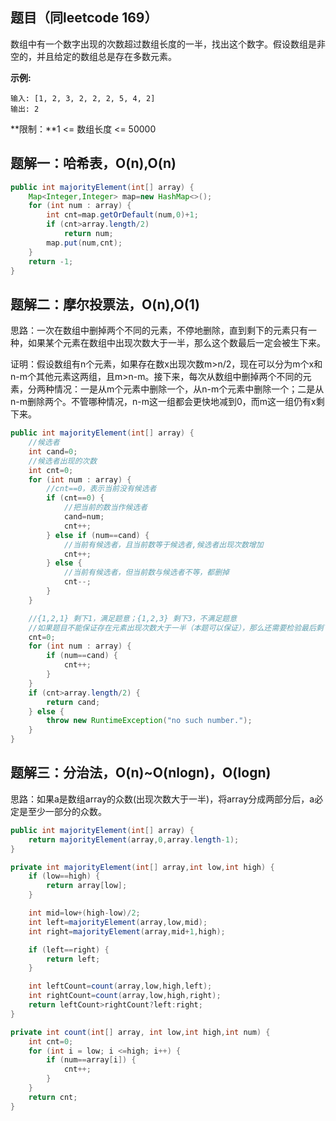 ## 题目（同leetcode 169）

数组中有一个数字出现的次数超过数组长度的一半，找出这个数字。假设数组是非空的，并且给定的数组总是存在多数元素。

**示例:**
```
输入: [1, 2, 3, 2, 2, 2, 5, 4, 2]
输出: 2
```

**限制：**1 <= 数组长度 <= 50000

## 题解一：哈希表，O(n),O(n)

```java
public int majorityElement(int[] array) {
    Map<Integer,Integer> map=new HashMap<>();
    for (int num : array) {
        int cnt=map.getOrDefault(num,0)+1;
        if (cnt>array.length/2)
            return num;
        map.put(num,cnt);
    }
    return -1;
}
```

## 题解二：摩尔投票法，O(n),O(1)

思路：一次在数组中删掉两个不同的元素，不停地删除，直到剩下的元素只有一种，如果某个元素在数组中出现次数大于一半，那么这个数最后一定会被生下来。

证明：假设数组有n个元素，如果存在数x出现次数m>n/2，现在可以分为m个x和n-m个其他元素这两组，且m>n-m。接下来，每次从数组中删掉两个不同的元素，分两种情况：一是从m个元素中删除一个，从n-m个元素中删除一个；二是从n-m删除两个。不管哪种情况，n-m这一组都会更快地减到0，而m这一组仍有x剩下来。

```java
public int majorityElement(int[] array) {
    //候选者
    int cand=0;
    //候选者出现的次数
    int cnt=0;
    for (int num : array) {
        //cnt==0，表示当前没有候选者
        if (cnt==0) {
            //把当前的数当作候选者
            cand=num;
            cnt++;
        } else if (num==cand) {
            //当前有候选者，且当前数等于候选者,候选者出现次数增加
            cnt++;
        } else {
            //当前有候选者，但当前数与候选者不等，都删掉
            cnt--;
        }
    }

    //{1,2,1} 剩下1，满足题意；{1,2,3} 剩下3，不满足题意
    //如果题目不能保证存在元素出现次数大于一半（本题可以保证），那么还需要检验最后剩下来的cand是否真的出现次数大于一半。
    cnt=0;
    for (int num : array) {
        if (num==cand) {
            cnt++;
        }
    }
    if (cnt>array.length/2) {
        return cand;
    } else {
        throw new RuntimeException("no such number."); 
    }
}
```

## 题解三：分治法，O(n)~O(nlogn)，O(logn)

思路：如果a是数组array的众数(出现次数大于一半)，将array分成两部分后，a必定是至少一部分的众数。

```java
public int majorityElement(int[] array) {
    return majorityElement(array,0,array.length-1);
}

private int majorityElement(int[] array,int low,int high) {
    if (low==high) {
        return array[low];
    }

    int mid=low+(high-low)/2;
    int left=majorityElement(array,low,mid);
    int right=majorityElement(array,mid+1,high);

    if (left==right) {
        return left;
    }

    int leftCount=count(array,low,high,left);
    int rightCount=count(array,low,high,right);
    return leftCount>rightCount?left:right;
}

private int count(int[] array, int low,int high,int num) {
    int cnt=0;
    for (int i = low; i <=high; i++) {
        if (num==array[i]) {
            cnt++;
        }
    }
    return cnt;
}
```


